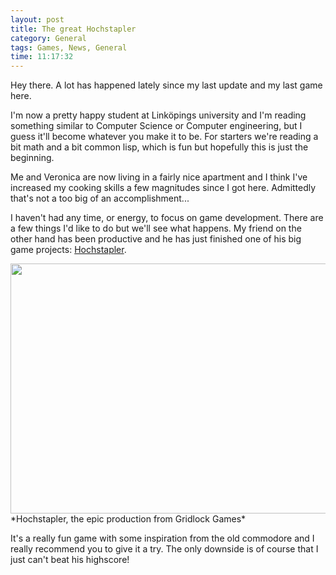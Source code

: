 ```yaml
---
layout: post
title: The great Hochstapler
category: General
tags: Games, News, General
time: 11:17:32
---
```

Hey there. A lot has happened lately since my last update and my last game here.

I'm now a pretty happy student at Linköpings university and I'm reading something similar to Computer Science or Computer engineering, but I guess it'll become whatever you make it to be. For starters we're reading a bit math and a bit common lisp, which is fun but hopefully this is just the beginning.

Me and Veronica are now living in a fairly nice apartment and I think I've increased my cooking skills a few magnitudes since I got here. Admittedly that's not a too big of an accomplishment...

I haven't had any time, or energy, to focus on game development. There are a few things I'd like to do but we'll see what happens. My friend on the other hand has been productive and he has just finished one of his big game projects: [Hochstapler](http://gridlockgames.net/games.html#hochstapler).

<img src="http://gridlockgames.net/bilder/games/hochstapler1.png" width="600" height="400" />
*Hochstapler, the epic production from Gridlock Games*

It's a really fun game with some inspiration from the old commodore and I really recommend you to give it a try. The only downside is of course that I just can't beat his highscore!

